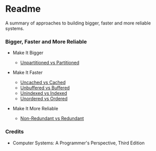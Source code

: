 # Readme
A summary of approaches to building bigger, faster and more reliable systems.

### Bigger, Faster and More Reliable

- Make It Bigger
  - [Unpartitioned vs Partitioned](https://github.com/hcpty/unpartitioned-vs-partitioned)

- Make It Faster
  - [Uncached vs Cached](https://github.com/hcpty/uncached-vs-cached)
  - [Unbuffered vs Buffered](https://github.com/hcpty/unbuffered-vs-buffered)
  - [Unindexed vs Indexed](https://github.com/hcpty/unindexed-vs-indexed)
  - [Unordered vs Ordered](https://github.com/hcpty/unordered-vs-ordered)

- Make It More Reliable
  - [Non-Redundant vs Redundant](https://github.com/hcpty/non-redundant-vs-redundant)

### Credits
- Computer Systems: A Programmer's Perspective, Third Edition
